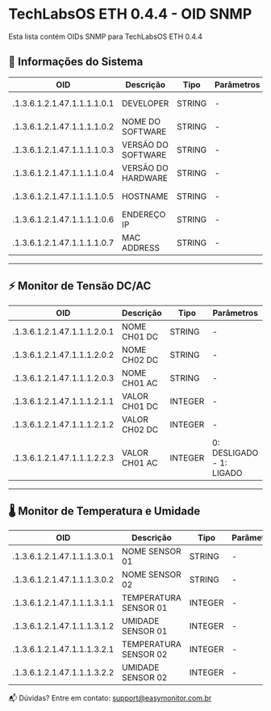 # TechLabsOS ETH 0.4.4 - OID SNMP 

Esta lista contém OIDs SNMP para TechLabsOS ETH 0.4.4

## 🧩 Informações do Sistema

| OID     | Descrição | Tipo | Parâmetros | Acesso
|-----------|-----------|-----------|-----------|-----------|
| .1.3.6.1.2.1.47.1.1.1.1.0.1 | DEVELOPER  | STRING | - | read-only |
| .1.3.6.1.2.1.47.1.1.1.1.0.2 | NOME DO SOFTWARE | STRING | - | read-only |
| .1.3.6.1.2.1.47.1.1.1.1.0.3 | VERSÃO DO SOFTWARE | STRING | - | read-only |
| .1.3.6.1.2.1.47.1.1.1.1.0.4 | VERSÃO DO HARDWARE | STRING | - | read-only |
| .1.3.6.1.2.1.47.1.1.1.1.0.5 | HOSTNAME  | STRING | - | read-only |
| .1.3.6.1.2.1.47.1.1.1.1.0.6 | ENDEREÇO IP | STRING | - | read-only |
| .1.3.6.1.2.1.47.1.1.1.1.0.7 | MAC ADDRESS | STRING | - | read-only |

---

## ⚡ Monitor de Tensão DC/AC

| OID     | Descrição | Tipo | Parâmetros | Acesso
|-----------|-----------|-----------|-----------|-----------|
| .1.3.6.1.2.1.47.1.1.1.2.0.1 | NOME CH01 DC  | STRING | - | read-only |
| .1.3.6.1.2.1.47.1.1.1.2.0.2 | NOME CH02 DC  | STRING | - | read-only |
| .1.3.6.1.2.1.47.1.1.1.2.0.3 | NOME CH01 AC  | STRING | - | read-only | 
| .1.3.6.1.2.1.47.1.1.1.2.1.1 | VALOR CH01 DC  | INTEGER | - | read-only |
| .1.3.6.1.2.1.47.1.1.1.2.1.2 | VALOR CH02 DC  | INTEGER | - | read-only |
| .1.3.6.1.2.1.47.1.1.1.2.2.3 | VALOR CH01 AC  | INTEGER | 0: DESLIGADO - 1: LIGADO | read-only |

---

## 🌡️ Monitor de Temperatura e Umidade

| OID     | Descrição | Tipo | Parâmetros | Acesso
|-----------|-----------|-----------|-----------|-----------|
| .1.3.6.1.2.1.47.1.1.1.3.0.1 | NOME SENSOR 01  | STRING | - | read-only |
| .1.3.6.1.2.1.47.1.1.1.3.0.2 | NOME SENSOR 02  | STRING | - | read-only |
| .1.3.6.1.2.1.47.1.1.1.3.1.1 | TEMPERATURA SENSOR 01  | INTEGER | - | read-only | 
| .1.3.6.1.2.1.47.1.1.1.3.1.2 | UMIDADE SENSOR 01  | INTEGER | - | read-only |
| .1.3.6.1.2.1.47.1.1.1.3.2.1 | TEMPERATURA SENSOR 02  | INTEGER | - | read-only | 
| .1.3.6.1.2.1.47.1.1.1.3.2.2 | UMIDADE SENSOR 02  | INTEGER | - | read-only |

📬 Dúvidas? Entre em contato: [support@easymonitor.com.br](mailto:support@easymonitor.com.br)
